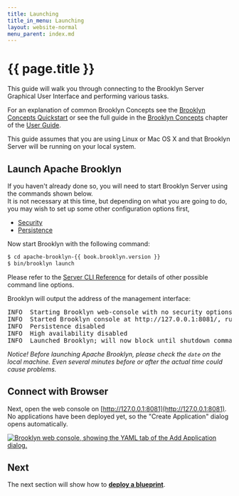```yaml
---
title: Launching
title_in_menu: Launching
layout: website-normal
menu_parent: index.md
---
```

# {{ page.title }}

This guide will walk you through connecting to the Brooklyn Server Graphical User Interface and performing various tasks.

For an explanation of common Brooklyn Concepts see the [Brooklyn Concepts Quickstart](../../start/concept-quickstart.md) or see the  full guide in the [Brooklyn Concepts](../../concepts/index.md) chapter of the [User Guide](../../).

This guide assumes that you are using Linux or Mac OS X and that Brooklyn Server will be running on your local system.

## Launch Apache Brooklyn

If you haven't already done so, you will need to start Brooklyn Server using the commands shown below.  
It is not necessary at this time, but depending on what you are going to do, 
you may wish to set up some other configuration options first,
 
* [Security](../configuration/brooklyn_cfg.md)
* [Persistence](../persistence/index.md)

Now start Brooklyn with the following command:

```bash
$ cd apache-brooklyn-{{ book.brooklyn.version }}
$ bin/brooklyn launch
```

Please refer to the [Server CLI Reference](../server-cli-reference.md) for details of other possible command line options.

Brooklyn will output the address of the management interface:

<pre>
INFO  Starting Brooklyn web-console with no security options (defaulting to no authentication), on bind address <any>
INFO  Started Brooklyn console at http://127.0.0.1:8081/, running classpath://brooklyn.war@
INFO  Persistence disabled
INFO  High availability disabled
INFO  Launched Brooklyn; will now block until shutdown command received via GUI/API (recommended) or process interrupt.
</pre>

_Notice! Before launching Apache Brooklyn, please check the `date` on the local machine.
Even several minutes before or after the actual time could cause problems._

## Connect with Browser

Next, open the web console on [http://127.0.0.1:8081](http://127.0.0.1:8081). 
No applications have been deployed yet, so the "Create Application" dialog opens automatically.

[![Brooklyn web console, showing the YAML tab of the Add Application dialog.](images/add-application-catalog-web-cluster-with-db.png)](images/add-application-catalog-web-cluster-with-db-large.png)


## Next
The next section will show how to **[deploy a blueprint](blueprints.md)**.